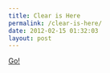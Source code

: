 ```yaml
---
title: Clear is Here
permalink: /clear-is-here/
date: 2012-02-15 01:32:03
layout: post
---
```


[Go!](http://itunes.apple.com/app/id493136154)